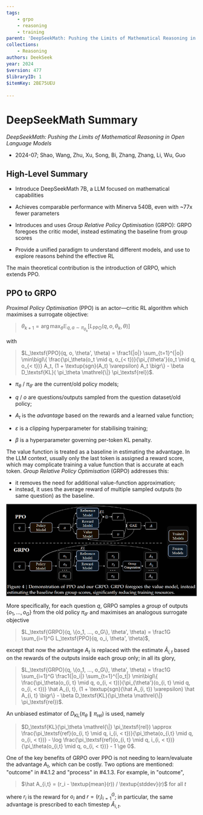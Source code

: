```yaml
---
tags:
    - grpo
    - reasoning
    - training
parent: 'DeepSeekMath: Pushing the Limits of Mathematical Reasoning in Open Language Models'
collections:
    - Reasoning
authors: DeekSeek
year: 2024
$version: 477
$libraryID: 1
$itemKey: 2BE75UEU

---
```

# DeepSeekMath Summary

*DeepSeekMath: Pushing the Limits of Mathematical Reasoning in Open Language Models*

*   2024-07; Shao, Wang, Zhu, Xu, Song, Bi, Zhang, Zhang, Li, Wu, Guo

## High-Level Summary

*   Introduce DeepSeekMath 7B, a LLM focused on mathematical capabilities

*   Achieves comparable performance with Minerva 540B, even with \~77x fewer parameters

*   Introduces and uses *Group Relative Policy Optimisation* (GRPO): GRPO foregoes the critic model, instead estimating the baseline from group scores

*   Provide a unified paradigm to understand different models, and use to explore reasons behind the effective RL

The main theoretical contribution is the introduction of GRPO, which extends PPO.

## PPO to GRPO

*Proximal Policy Optimisation* (PPO) is an actor—critic RL algorithm which maximises a surrogate objective:

> $\theta_{k+1} = \arg\max_\theta \mathbb E_{q, a \sim \pi_{\theta_k}}[ L_\textsf{PPO}(q, o, \theta_k, \theta) ]$

with

> $L_\textsf{PPO}(q, o, \theta', \theta) = \frac1{|o|} \sum_{t=1}^{|o|} \min\bigl\{ \frac{\pi_\theta(o_t \mid q, o_{< t})}{\pi_{\theta'}(o_t \mid q, o_{< t})} A_t, (1 + \textup{sgn}(A_t) \varepsilon) A_t \bigr\} - \beta D_\textsf{KL}( \pi_\theta \mathrel{\|} \pi_\textsf{rel})$.

*   $\pi_\theta$ / $\pi_{\theta'}$  are the current/old policy models;

*   $q$ / $o$  are questions/outputs sampled from the question dataset/old policy;

*   $A_t$  is the *advantage* based on the rewards and a learned value function;

*   $\varepsilon$  is a clipping hyperparameter for stabilising training;

*   $\beta$  is a hyperparameter governing per-token KL penalty.

The value function is treated as a baseline in estimating the advantage. In the LLM context, usually only the last token is assigned a reward score, which may complicate training a value function that is accurate at each token. *Group Relative Policy Optimisation* (GRPO) addresses this:

*   it removes the need for additional value-function approximation;
*   instead, it uses the average reward of multiple sampled outputs (to same question) as the baseline.

![\<img alt="PPO vs GRPO" data-attachment-key="ID6WHF97" width="792" height="382" src="attachments/ID6WHF97.png" ztype="zimage"> | 792](attachments/ID6WHF97.png)

More specifically, for each question $q$, GRPO samples a *group* of outputs $\{o_1, ..., o_G\}$ from the old policy $\pi_{\theta'}$ and maximises an analogous surrogate objective

> $L_\textsf{GRPO}(q, \{o_1, ..., o_G\}, \theta', \theta) = \frac1G \sum_{i=1}^G L_\textsf{PPO}(q, o_i, \theta', \theta)$,

except that now the advantage $A_t$ is replaced with the estimate $\hat A_{i, t}$ based on the rewards of the outputs inside each group only; in all its glory,

> $L_\textsf{GRPO}(q, \{o_1, ..., o_G\}, \theta', \theta) = \frac1G \sum_{i=1}^G \frac1{|o_i|} \sum_{t=1}^{|o_t|} \min\bigl\{ \frac{\pi_\theta(o_{i, t} \mid q, o_{i, < t})}{\pi_{\theta'}(o_{i, t} \mid q, o_{i, < t})} \hat A_{i, t}, (1 + \textup{sgn}(\hat A_{i, t}) \varepsilon) \hat A_{i, t} \bigr\} - \beta D_\textsf{KL}(\pi_\theta \mathrel{\|} \pi_\textsf{rel})$.

An unbiased estimator of $D_\textsf{KL}(\pi_\theta \mathrel{\|} \pi_\textsf{rel})$ is used, namely

> $D_\textsf{KL}(\pi_\theta \mathrel{\|} \pi_\textsf{rel}) \approx \frac{\pi_\textsf{ref}(o_{i, t} \mid q, i_{i, < t})}{\pi_\theta(o_{i,t} \mid q, o_{i, < t})} - \log \frac{\pi_\textsf{ref}(o_{i, t} \mid q, i_{i, < t})}{\pi_\theta(o_{i,t} \mid q, o_{i, < t})} - 1 \ge 0$.

One of the key benefits of GRPO over PPO is not needing to learn/evaluate the advantage $A_t$, which can be costly. Two options are mentioned: "outcome" in #4.1.2 and "process" in #4.1.3. For example, in "outcome",

> $\hat A_{i,t} = (r_i - \textup{mean}(r)) / \textup{stddev}(r)$ for all $t$

where $r_i$ is the reward for $o_i$ and $r = (r_i)_{i=1}^G$; in particular, the same advantage is prescribed to each timestep $\hat A_{i,t}$.
